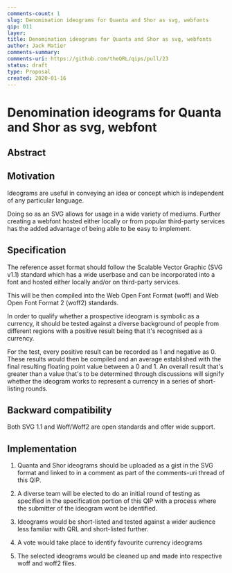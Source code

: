 ```yaml
---
comments-count: 1
slug: Denomination ideograms for Quanta and Shor as svg, webfonts
qip: 011
layer: 
title: Denomination ideograms for Quanta and Shor as svg, webfonts
author: Jack Matier
comments-summary: 
comments-uri: https://github.com/theQRL/qips/pull/23
status: draft
type: Proposal
created: 2020-01-16
---
```


# Denomination ideograms for Quanta and Shor as svg, webfont

## Abstract

## Motivation

Ideograms are useful in conveying an idea or concept which is independent of any particular language. 

Doing so as an SVG allows for usage in a wide variety of mediums. Further creating a webfont hosted either locally or from popular third-party services has the added advantage of being able to be easy to implement.

## Specification

The reference asset format should follow the Scalable Vector Graphic (SVG v1.1) standard which has a wide userbase and can be incorporated into a font and hosted either locally and/or on third-party services.

This will be then compiled into the Web Open Font Format (woff) and Web Open Font Format 2 (woff2) standards.

In order to qualify whether a prospective ideogram is symbolic as a currency, it should be tested against a diverse background of people from different regions with a positive result being that it's recognised as a currency.

For the test, every positive result can be recorded as 1 and negative as 0. These results would then be compiled and an average established with the final resulting floating point value between a 0 and 1. An overall result that's greater than a value that's to be determined through discussions will signify whether the ideogram works to represent a currency in a series of short-listing rounds.

## Backward compatibility

Both SVG 1.1 and Woff/Woff2 are open standards and offer wide support.

## Implementation

1. Quanta and Shor ideograms should be uploaded as a gist in the SVG format and linked to in a comment as part of the comments-uri thread of this QIP.

2. A diverse team will be elected to do an initial round of testing as specified in the specification portion of this QIP with a process where the submitter of the ideogram wont be identified.

3. Ideograms would be short-listed and tested against a wider audience less familiar with QRL and short-listed further.

4. A vote would take place to identify favourite currency ideograms

5. The selected ideograms would be cleaned up and made into respective woff and woff2 files.

